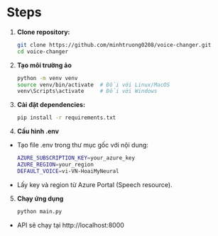 # Steps
1. **Clone repository:**
   ```bash
   git clone https://github.com/minhtruong0208/voice-changer.git
   cd voice-changer

2. **Tạo môi trường ảo**
   ```bash
   python -m venv venv
   source venv/bin/activate  # Đối với Linux/MacOS
   venv\Scripts\activate     # Đối với Windows

3. **Cài đặt dependencies:**
   ```bash
   pip install -r requirements.txt

4. **Cấu hình .env**
- Tạo file .env trong thư mục gốc với nội dung:
   ```bash
   AZURE_SUBSCRIPTION_KEY=your_azure_key
   AZURE_REGION=your_region
   DEFAULT_VOICE=vi-VN-HoaiMyNeural
- Lấy key và region từ Azure Portal (Speech resource).

5. **Chạy ứng dụng**
   ```bash
   python main.py
- API sẽ chạy tại http://localhost:8000
